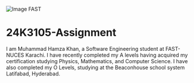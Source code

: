 ![Image FAST](https://github.com/user-attachments/assets/38597bd7-0dfc-4c3f-a5e7-614fd1ce4ee3)
# 24K3105-Assignment
I am Muhammad Hamza Khan, a Software Engineering student at FAST-NUCES Karachi.
I have recently completed my A levels having acquired my certification studying Physics, Mathematics, and Computer Science.
I have also completed my O Levels, studying at the Beaconhouse school system Latifabad, Hyderabad. 

